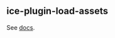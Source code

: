 ## ice-plugin-load-assets

See [docs](https://github.com/alibaba/ice/blob/master/docs/cli/plugin-list/load-assets.md).